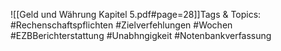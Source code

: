 
![[Geld und Währung Kapitel 5.pdf#page=28]]Tags & Topics:
   #Rechenschaftspflichten
   #Zielverfehlungen
   #Wochen
   #EZBBerichterstattung
   #Unabhngigkeit
   #Notenbankverfassung